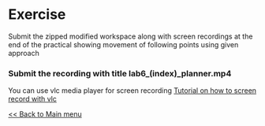 # Exercise

Submit the zipped modified workspace along with screen recordings at the end of the practical showing movement of following points using given approach


### Submit the recording with title lab6_(index)_planner.mp4

You can use vlc media player for screen recording [Tutorial on how to screen record with vlc](https://www.instructables.com/How-to-Record-Your-Screen-With-VLC-Media-Player/)


[<< Back to Main menu](../README.md)